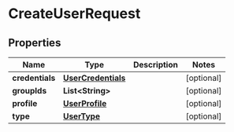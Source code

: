 

# CreateUserRequest


## Properties

| Name | Type | Description | Notes |
|------------ | ------------- | ------------- | -------------|
|**credentials** | [**UserCredentials**](UserCredentials.md) |  |  [optional] |
|**groupIds** | **List&lt;String&gt;** |  |  [optional] |
|**profile** | [**UserProfile**](UserProfile.md) |  |  [optional] |
|**type** | [**UserType**](UserType.md) |  |  [optional] |



